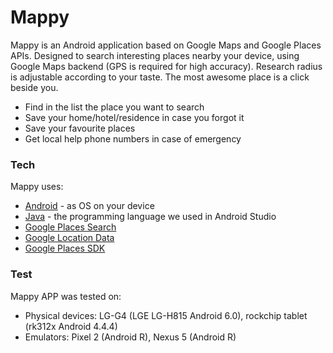 # Mappy


Mappy is an Android application based on Google Maps and Google Places APIs. Designed to search interesting places nearby your device, using Google Maps backend (GPS is required for high accuracy). Research radius is adjustable according to your taste. The most awesome place is a click beside you.

  - Find in the list the place you want to search
  - Save your home/hotel/residence in case you forgot it
  - Save your favourite places
  - Get local help phone numbers in case of emergency

### Tech

Mappy uses:

* [Android](https://en.wikipedia.org/wiki/Android_(operating_system)) - as OS on your device
* [Java](https://www.java.com/en/) - the programming language we used in Android Studio
* [Google Places Search](https://developers.google.com/places/web-service/search#PlaceSearchRequests)
* [Google Location Data](https://developers.google.com/maps/documentation/android-sdk/location)
* [Google Places SDK](https://developers.google.com/places/android-sdk/reference/com/google/android/libraries/places/api/Places)


### Test

Mappy APP was tested on:
- Physical devices: LG-G4 (LGE LG-H815 Android 6.0), rockchip tablet (rk312x Android 4.4.4)
- Emulators: Pixel 2 (Android R), Nexus 5 (Android R)




